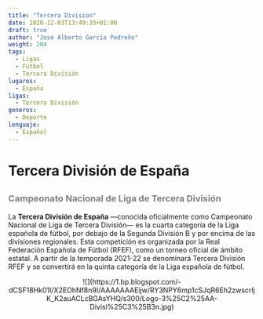 ```yaml
---
title: "Tercera Division"
date: 2020-12-03T13:49:33+01:00
draft: true
author: "Jose Alberto García Pedreño"
weight: 204
tags: 
  - Ligas
  - Fútbol
  - Tercera División
lugares: 
  - España
ligas:
  - Tercera División
generos:
  - Deporte
lenguaje: 
  - Español
---
```

# Tercera División de España

## <span style="color:grey"><font size="4">  Campeonato Nacional de Liga de Tercera División </font></span>

La **Tercera División de España** —conocida oficialmente como Campeonato Nacional de Liga de Tercera División— es la cuarta categoría de la Liga española de fútbol, por debajo de la Segunda División B y por encima de las divisiones regionales. Esta competición es organizada por la Real Federación Española de Fútbol (RFEF), como un torneo oficial de ámbito estatal. A partir de la temporada 2021-22 se denominará Tercera División RFEF y se convertirá en la quinta categoría de la Liga española de fútbol.

<center>![](https://1.bp.blogspot.com/-dCSF18Hk01I/X2EOhNf8n9I/AAAAAAAEijw/RY3NPY6mp1cSJqR6Eh2zwscrIjK_K2auACLcBGAsYHQ/s300/Logo-3%25C2%25AA-Divisi%25C3%25B3n.jpg)</center>
